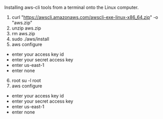 Installing aws-cli tools from a terminal onto the Linux computer.

1. curl "https://awscli.amazonaws.com/awscli-exe-linux-x86_64.zip" -o "aws.zip"
2. unzip aws.zip
3. rm aws.zip
4. sudo ./aws/install
5. aws configure
  - enter your access key id
  - enter your secret access key
  - enter us-east-1
  - enter none
6. root su -l root
7. aws configure
  - enter your access key id
  - enter your secret access key
  - enter us-east-1
  - enter none
